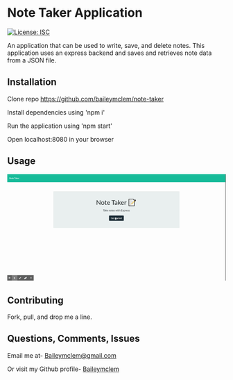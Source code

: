 # Note Taker Application

[![License: ISC](https://img.shields.io/badge/License-ISC-blue.svg)](https://opensource.org/licenses/ISC)


An application that can be used to write, save, and delete notes. This application uses an express backend and saves and retrieves note data from a JSON file.


## Installation

Clone repo https://github.com/baileymclem/note-taker

Install dependencies using 'npm i'

Run the application using 'npm start'

Open localhost:8080 in your browser


## Usage

![Image of  ](/demo.gif)


## Contributing

Fork, pull, and drop me a line.


## Questions, Comments, Issues

Email me at- [Baileymclem@gmail.com](Baileymclem@gmail.com)

Or visit my Github profile- [Baileymclem](https://github.com/baileymclem)
